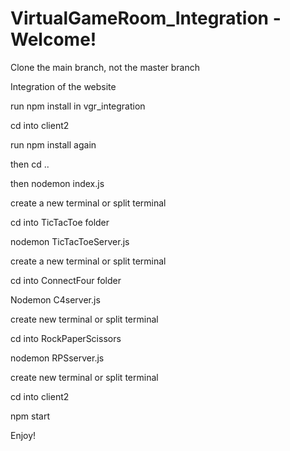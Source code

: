 # VirtualGameRoom_Integration - Welcome!

Clone the main branch, not the master branch

Integration of the website 

run npm install in vgr_integration 

cd into client2 

run npm install again 

then cd .. 

then nodemon index.js 

create a new terminal or split terminal 

cd into TicTacToe folder 

nodemon TicTacToeServer.js 

create a new terminal or split terminal 

cd into ConnectFour folder 

Nodemon C4server.js 

create new terminal or split terminal 

cd into RockPaperScissors 

nodemon RPSserver.js 

create new terminal or split terminal 

cd into client2  

npm start

Enjoy!
